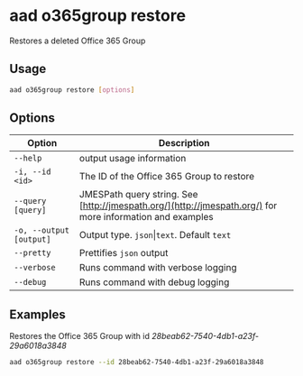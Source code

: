 # aad o365group restore

Restores a deleted Office 365 Group

## Usage

```sh
aad o365group restore [options]
```

## Options

Option|Description
------|-----------
`--help`|output usage information
`-i, --id <id>`|The ID of the Office 365 Group to restore
`--query [query]`|JMESPath query string. See [http://jmespath.org/](http://jmespath.org/) for more information and examples
`-o, --output [output]`|Output type. `json`&#x7c;`text`. Default `text`
`--pretty`|Prettifies `json` output
`--verbose`|Runs command with verbose logging
`--debug`|Runs command with debug logging

## Examples

Restores the Office 365 Group with id _28beab62-7540-4db1-a23f-29a6018a3848_

```sh
aad o365group restore --id 28beab62-7540-4db1-a23f-29a6018a3848
```
